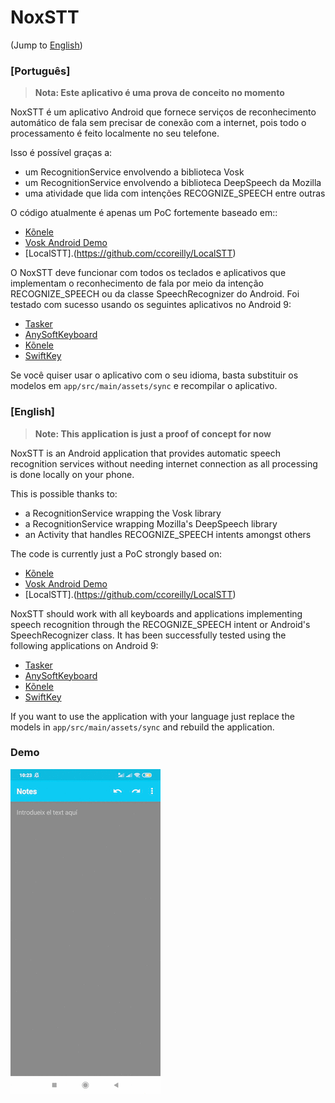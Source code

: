 # NoxSTT

(Jump to [English](#English))

### [Português]

> **Nota: Este aplicativo é uma prova de conceito no momento**

NoxSTT é um aplicativo Android que fornece serviços de reconhecimento automático de fala sem precisar de conexão com a internet, pois todo o processamento é feito localmente no seu telefone.

Isso é possível graças a:
- um RecognitionService envolvendo a biblioteca Vosk
- um RecognitionService envolvendo a biblioteca DeepSpeech da Mozilla 
- uma atividade que lida com intenções RECOGNIZE_SPEECH entre outras

O código atualmente é apenas um PoC fortemente baseado em::
- [Kõnele](https://github.com/Kaljurand/K6nele)
- [Vosk Android Demo](https://github.com/alphacep/vosk-android-demo)
- [LocalSTT].(https://github.com/ccoreilly/LocalSTT)

O NoxSTT deve funcionar com todos os teclados e aplicativos que implementam o reconhecimento de fala por meio da intenção RECOGNIZE_SPEECH ou da classe SpeechRecognizer do Android. Foi testado com sucesso usando os seguintes aplicativos no Android 9:
- [Tasker](https://tasker.joaoapps.com)
- [AnySoftKeyboard](https://github.com/AnySoftKeyboard/AnySoftKeyboard)
- [Kõnele](https://github.com/Kaljurand/K6nele)
- [SwiftKey](https://www.swiftkey.com)

Se você quiser usar o aplicativo com o seu idioma, basta substituir os modelos em `app/src/main/assets/sync` e recompilar o aplicativo.

### [English]

> **Note: This application is just a proof of concept for now**

NoxSTT is an Android application that provides automatic speech recognition services without needing internet connection as all processing is done locally on your phone.

This is possible thanks to:
- a RecognitionService wrapping the Vosk library
- a RecognitionService wrapping Mozilla's DeepSpeech library
- an Activity that handles RECOGNIZE_SPEECH intents amongst others

The code is currently just a PoC strongly based on:
- [Kõnele](https://github.com/Kaljurand/K6nele)
- [Vosk Android Demo](https://github.com/alphacep/vosk-android-demo)
- [LocalSTT].(https://github.com/ccoreilly/LocalSTT)

NoxSTT should work with all keyboards and applications implementing speech recognition through the RECOGNIZE_SPEECH intent or Android's SpeechRecognizer class. It has been successfully tested using the following applications on Android 9:
- [Tasker](https://tasker.joaoapps.com)
- [AnySoftKeyboard](https://github.com/AnySoftKeyboard/AnySoftKeyboard)
- [Kõnele](https://github.com/Kaljurand/K6nele)
- [SwiftKey](https://www.swiftkey.com)


If you want to use the application with your language just replace the models in `app/src/main/assets/sync` and rebuild the application.

### Demo

![NoxSTT in action (LocalSTT)](./demo.gif)
